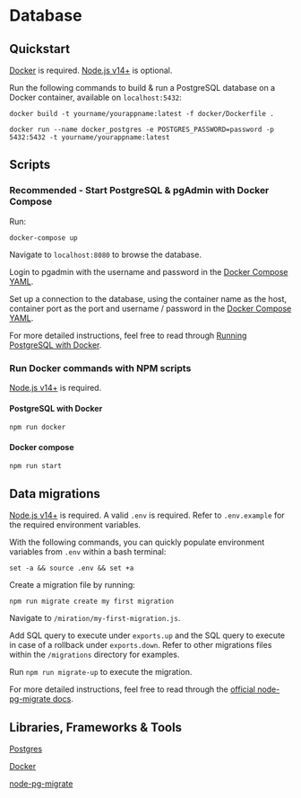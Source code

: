 # Database

## Quickstart 

[Docker](https://www.docker.com/) is required. [Node.js v14+](https://nodejs.org/en/) is optional.

Run the following commands to build & run a PostgreSQL database on a Docker container, available on `localhost:5432`:

`docker build -t yourname/yourappname:latest -f docker/Dockerfile .`

`docker run --name docker_postgres -e POSTGRES_PASSWORD=password -p 5432:5432 -t yourname/yourappname:latest`

## Scripts

### Recommended - Start PostgreSQL & pgAdmin with Docker Compose

Run:

`docker-compose up`

Navigate to `localhost:8080` to browse the database.

Login to pgadmin with the username and password in the [Docker Compose YAML](compose.yml).

Set up a connection to the database, using the container name as the host, container port as the port and username / password in the [Docker Compose YAML](compose.yml).

For more detailed instructions, feel free to read through [Running PostgreSQL with Docker](https://towardsdatascience.com/how-to-run-postgresql-and-pgadmin-using-docker-3a6a8ae918b5).

### Run Docker commands with NPM scripts

[Node.js v14+](https://nodejs.org/en/) is required.

#### PostgreSQL with Docker

`npm run docker`

#### Docker compose 

`npm run start`

## Data migrations

[Node.js v14+](https://nodejs.org/en/) is required. A valid `.env` is required. Refer to `.env.example` for the required environment variables. 

With the following commands, you can quickly populate environment variables from `.env` within a bash terminal:

```
set -a && source .env && set +a
```

Create a migration file by running:

`npm run migrate create my first migration`

Navigate to `/miration/my-first-migration.js`.

Add SQL query to execute under `exports.up` and the SQL query to execute in case of a rollback under `exports.down`. Refer to other migrations files within the `/migrations` directory for examples.

Run `npm run migrate-up` to execute the migration.

For more detailed instructions, feel free to read through the [official node-pg-migrate docs](https://salsita.github.io/node-pg-migrate/#/).

## Libraries, Frameworks & Tools

[Postgres](https://www.postgresql.org/)

[Docker](https://www.docker.com/)

[node-pg-migrate](https://www.npmjs.com/package/node-pg-migrate)
